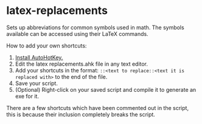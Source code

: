 # latex-replacements
Sets up abbreviations for common symbols used in math.
The symbols available can be accessed using their LaTeX commands.

How to add your own shortcuts:
1. [Install AutoHotKey.](https://www.autohotkey.com/)
2. Edit the latex replacements.ahk file in any text editor.
3. Add your shortcuts in the format: `::<text to replace::<text it is replaced with>` to the end of the file.
4. Save your script.
5. (Optional) Right-click on your saved script and compile it to generate an exe for it.

There are a few shortcuts which have been commented out in the script, this is because their inclusion completely breaks the script.
